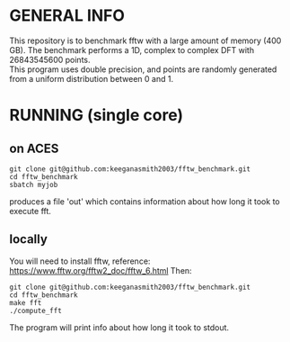 # GENERAL INFO  
This repository is to benchmark fftw with a large amount of memory (400 GB). The benchmark performs a 1D, complex to complex DFT with 26843545600 points.  
This program uses double precision, and points are randomly generated from a uniform distribution between 0 and 1.
# RUNNING (single core)  
## on ACES
```
git clone git@github.com:keeganasmith2003/fftw_benchmark.git
cd fftw_benchmark
sbatch myjob  
```  
produces a file 'out' which contains information about how long it took to execute fft.  
## locally
You will need to install fftw, reference:  
https://www.fftw.org/fftw2_doc/fftw_6.html 
Then:  
```
git clone git@github.com:keeganasmith2003/fftw_benchmark.git
cd fftw_benchmark
make fft
./compute_fft
```
The program will print info about how long it took to stdout.  
